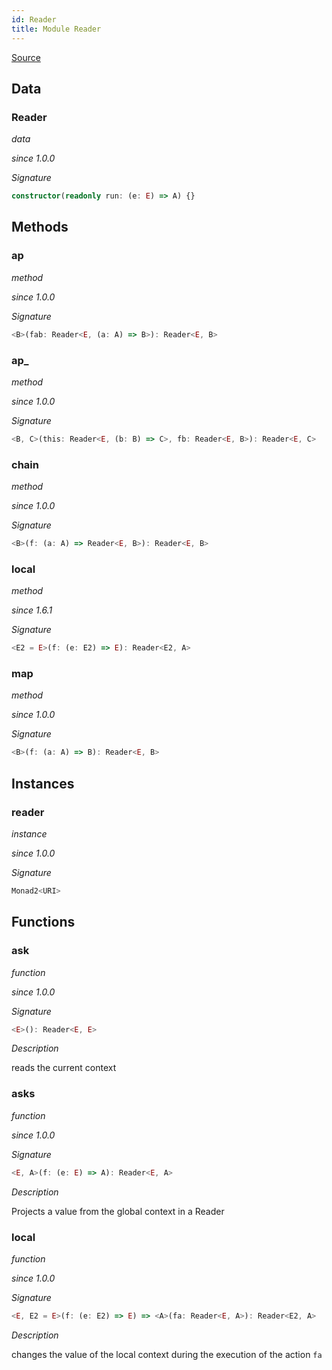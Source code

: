 ```yaml
---
id: Reader
title: Module Reader
---
```


[Source](https://github.com/gcanti/fp-ts/blob/master/src/Reader.ts)

## Data

### Reader

_data_

_since 1.0.0_

_Signature_

```ts
constructor(readonly run: (e: E) => A) {}
```

## Methods

### ap

_method_

_since 1.0.0_

_Signature_

```ts
<B>(fab: Reader<E, (a: A) => B>): Reader<E, B>
```

### ap\_

_method_

_since 1.0.0_

_Signature_

```ts
<B, C>(this: Reader<E, (b: B) => C>, fb: Reader<E, B>): Reader<E, C>
```

### chain

_method_

_since 1.0.0_

_Signature_

```ts
<B>(f: (a: A) => Reader<E, B>): Reader<E, B>
```

### local

_method_

_since 1.6.1_

_Signature_

```ts
<E2 = E>(f: (e: E2) => E): Reader<E2, A>
```

### map

_method_

_since 1.0.0_

_Signature_

```ts
<B>(f: (a: A) => B): Reader<E, B>
```

## Instances

### reader

_instance_

_since 1.0.0_

_Signature_

```ts
Monad2<URI>
```

## Functions

### ask

_function_

_since 1.0.0_

_Signature_

```ts
<E>(): Reader<E, E>
```

_Description_

reads the current context

### asks

_function_

_since 1.0.0_

_Signature_

```ts
<E, A>(f: (e: E) => A): Reader<E, A>
```

_Description_

Projects a value from the global context in a Reader

### local

_function_

_since 1.0.0_

_Signature_

```ts
<E, E2 = E>(f: (e: E2) => E) => <A>(fa: Reader<E, A>): Reader<E2, A>
```

_Description_

changes the value of the local context during the execution of the action `fa`
